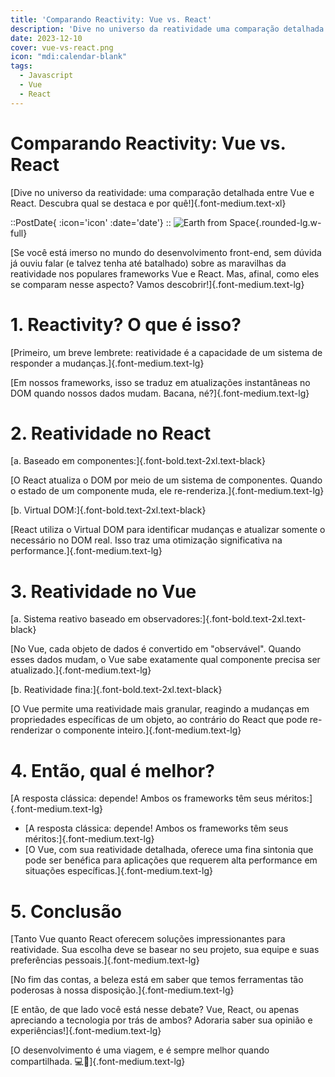 ```yaml
---
title: 'Comparando Reactivity: Vue vs. React'
description: 'Dive no universo da reatividade uma comparação detalhada entre Vue e React. Descubra qual se destaca e por quê!'
date: 2023-12-10
cover: vue-vs-react.png
icon: "mdi:calendar-blank"
tags:
  - Javascript
  - Vue
  - React
---
```


# Comparando Reactivity: Vue vs. React

[Dive no universo da reatividade: uma comparação detalhada entre Vue e React. Descubra qual se destaca e por quê!]{.font-medium.text-xl}


::PostDate{ :icon='icon' :date='date'}
::
![Earth from Space](/images/blog/vue-vs-react.png){.rounded-lg.w-full}

[Se você está imerso no mundo do desenvolvimento front-end, sem dúvida já ouviu falar (e talvez tenha até batalhado) sobre as maravilhas da reatividade nos populares frameworks Vue e React. Mas, afinal, como eles se comparam nesse aspecto? Vamos descobrir!]{.font-medium.text-lg}


# 1. Reactivity? O que é isso?

[Primeiro, um breve lembrete: reatividade é a capacidade de um sistema de responder a mudanças.]{.font-medium.text-lg}

[Em nossos frameworks, isso se traduz em atualizações instantâneas no DOM quando nossos dados mudam. Bacana, né?]{.font-medium.text-lg}


# 2. Reatividade no React

[a. Baseado em componentes:]{.font-bold.text-2xl.text-black}

[O React atualiza o DOM por meio de um sistema de componentes. Quando o estado de um componente muda, ele re-renderiza.]{.font-medium.text-lg}

[b. Virtual DOM:]{.font-bold.text-2xl.text-black}

[React utiliza o Virtual DOM para identificar mudanças e atualizar somente o necessário no DOM real. Isso traz uma otimização significativa na performance.]{.font-medium.text-lg}

# 3. Reatividade no Vue

[a. Sistema reativo baseado em observadores:]{.font-bold.text-2xl.text-black}

[No Vue, cada objeto de dados é convertido em "observável". Quando esses dados mudam, o Vue sabe exatamente qual componente precisa ser atualizado.]{.font-medium.text-lg}

[b. Reatividade fina:]{.font-bold.text-2xl.text-black}

[O Vue permite uma reatividade mais granular, reagindo a mudanças em propriedades específicas de um objeto, ao contrário do React que pode re-renderizar o componente inteiro.]{.font-medium.text-lg}

# 4. Então, qual é melhor?

[A resposta clássica: depende! Ambos os frameworks têm seus méritos:]{.font-medium.text-lg}

- [A resposta clássica: depende! Ambos os frameworks têm seus méritos:]{.font-medium.text-lg}
- [O Vue, com sua reatividade detalhada, oferece uma fina sintonia que pode ser benéfica para aplicações que requerem alta performance em situações específicas.]{.font-medium.text-lg}

# 5. Conclusão

[Tanto Vue quanto React oferecem soluções impressionantes para reatividade. Sua escolha deve se basear no seu projeto, sua equipe e suas preferências pessoais.]{.font-medium.text-lg}

[No fim das contas, a beleza está em saber que temos ferramentas tão poderosas à nossa disposição.]{.font-medium.text-lg}

[E então, de que lado você está nesse debate? Vue, React, ou apenas apreciando a tecnologia por trás de ambos? Adoraria saber sua opinião e experiências!]{.font-medium.text-lg}

[O desenvolvimento é uma viagem, e é sempre melhor quando compartilhada. 💻🌟]{.font-medium.text-lg}
